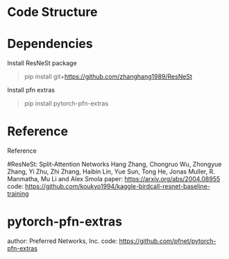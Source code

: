 # Code Structure

# Dependencies
Install ResNeSt package

> pip install git+https://github.com/zhanghang1989/ResNeSt

Install pfn extras

> pip install pytorch-pfn-extras

# Reference
Reference

#ResNeSt: Split-Attention Networks
Hang Zhang, Chongruo Wu, Zhongyue Zhang, Yi Zhu, Zhi Zhang, Haibin Lin, Yue Sun, Tong He, Jonas Muller, R. Manmatha, Mu Li and Alex Smola
paper: https://arxiv.org/abs/2004.08955
code: https://github.com/koukyo1994/kaggle-birdcall-resnet-baseline-training

# pytorch-pfn-extras
author: Preferred Networks, Inc.
code: https://github.com/pfnet/pytorch-pfn-extras
